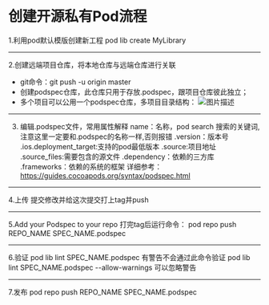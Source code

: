 # 创建开源私有Pod流程

1.利用pod默认模版创建新工程  pod lib create MyLibrary


----------


2.创建远端项目仓库，将本地仓库与远端仓库进行关联

- git命令：git push -u origin master
- 创建podspec仓库，此仓库只用于存放.podspec，跟项目仓库彼此独立；
- 多个项目可以公用一个podspec仓库，多项目目录结构：
![图片描述](/tfl/pictures/201807/tapd_20072991_1531370841_72.png)


----------



3. 编辑.podspec文件，常用属性解释
   name：名称，pod search 搜索的关键词,注意这里一定要和.podspec的名称一样,否则报错
.version：版本号
.ios.deployment_target:支持的pod最低版本
.source:项目地址
.source_files:需要包含的源文件
.dependency：依赖的三方库
.frameworks：依赖的系统的框架
详细参考：https://guides.cocoapods.org/syntax/podspec.html

----------


4.上传
提交修改并给这次提交打上tag并push


----------


5.Add your Podspec to your repo
打完tag后运行命令：
pod repo push REPO_NAME SPEC_NAME.podspec


----------


6.验证
pod lib lint SPEC_NAME.podspec 有警告不会通过此命令验证
pod lib lint SPEC_NAME.podspec --allow-warnings 可以忽略警告


----------


7.发布
pod repo push REPO_NAME SPEC_NAME.podspec
